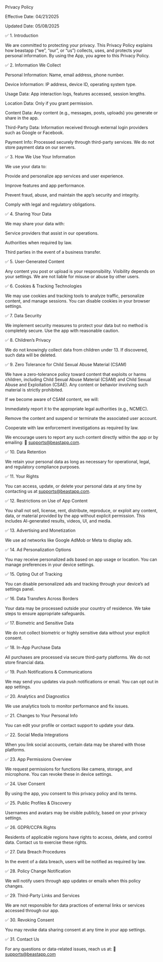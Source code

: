 Privacy Policy

Effective Date: 04/21/2025

Updated Date: 05/08/2025

✅ 1. Introduction

We are committed to protecting your privacy. This Privacy Policy explains how beastapp (“we”, “our”, or “us”) collects, uses, and protects your personal information. By using the App, you agree to this Privacy Policy.

✅ 2. Information We Collect

Personal Information: Name, email address, phone number.

Device Information: IP address, device ID, operating system type.

Usage Data: App interaction logs, features accessed, session lengths.

Location Data: Only if you grant permission.

Content Data: Any content (e.g., messages, posts, uploads) you generate or share in the app.

Third-Party Data: Information received through external login providers such as Google or Facebook.

Payment Info: Processed securely through third-party services. We do not store payment data on our servers.

✅ 3. How We Use Your Information

We use your data to:

Provide and personalize app services and user experience.

Improve features and app performance.

Prevent fraud, abuse, and maintain the app’s security and integrity.

Comply with legal and regulatory obligations.

✅ 4. Sharing Your Data

We may share your data with:

Service providers that assist in our operations.

Authorities when required by law.

Third parties in the event of a business transfer.

✅ 5. User-Generated Content

Any content you post or upload is your responsibility. Visibility depends on your settings. We are not liable for misuse or abuse by other users.

✅ 6. Cookies & Tracking Technologies

We may use cookies and tracking tools to analyze traffic, personalize content, and manage sessions. You can disable cookies in your browser settings.

✅ 7. Data Security

We implement security measures to protect your data but no method is completely secure. Use the app with reasonable caution.

✅ 8. Children’s Privacy

We do not knowingly collect data from children under 13. If discovered, such data will be deleted.

✅ 9. Zero Tolerance for Child Sexual Abuse Material (CSAM)

We have a zero-tolerance policy toward content that exploits or harms children, including Child Sexual Abuse Material (CSAM) and Child Sexual Abuse and Exploitation (CSAE). Any content or behavior involving such material is strictly prohibited.

If we become aware of CSAM content, we will:

Immediately report it to the appropriate legal authorities (e.g., NCMEC).

Remove the content and suspend or terminate the associated user account.

Cooperate with law enforcement investigations as required by law.

We encourage users to report any such content directly within the app or by emailing: 📧 [supports@beastapp.com](mailto:supports@beastapp.com).

✅ 10. Data Retention

We retain your personal data as long as necessary for operational, legal, and regulatory compliance purposes.

✅ 11. Your Rights

You can access, update, or delete your personal data at any time by contacting us at supports@beastapp.com.

✅ 12. Restrictions on Use of App Content

You shall not sell, license, rent, distribute, reproduce, or exploit any content, data, or material provided by the app without explicit permission. This includes AI-generated results, videos, UI, and media.

✅ 13. Advertising and Monetization

We use ad networks like Google AdMob or Meta to display ads.

✅ 14. Ad Personalization Options

You may receive personalized ads based on app usage or location. You can manage preferences in your device settings.

✅ 15. Opting Out of Tracking

You can disable personalized ads and tracking through your device’s ad settings panel.

✅ 16. Data Transfers Across Borders

Your data may be processed outside your country of residence. We take steps to ensure appropriate safeguards.

✅ 17. Biometric and Sensitive Data

We do not collect biometric or highly sensitive data without your explicit consent.

✅ 18. In-App Purchase Data

All purchases are processed via secure third-party platforms. We do not store financial data.

✅ 19. Push Notifications & Communications

We may send you updates via push notifications or email. You can opt out in app settings.

✅ 20. Analytics and Diagnostics

We use analytics tools to monitor performance and fix issues.

✅ 21. Changes to Your Personal Info

You can edit your profile or contact support to update your data.

✅ 22. Social Media Integrations

When you link social accounts, certain data may be shared with those platforms.

✅ 23. App Permissions Overview

We request permissions for functions like camera, storage, and microphone. You can revoke these in device settings.

✅ 24. User Consent

By using the app, you consent to this privacy policy and its terms.

✅ 25. Public Profiles & Discovery

Usernames and avatars may be visible publicly, based on your privacy settings.

✅ 26. GDPR/CCPA Rights

Residents of applicable regions have rights to access, delete, and control data. Contact us to exercise these rights.

✅ 27. Data Breach Procedures

In the event of a data breach, users will be notified as required by law.

✅ 28. Policy Change Notification

We will notify users through app updates or emails when this policy changes.

✅ 29. Third-Party Links and Services

We are not responsible for data practices of external links or services accessed through our app.

✅ 30. Revoking Consent

You may revoke data sharing consent at any time in your app settings.

✅ 31. Contact Us

For any questions or data-related issues, reach us at: 📧 [supports@beastapp.com](mailto:supports@beastapp.com)
